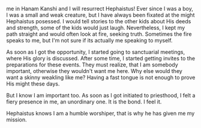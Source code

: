 me in Hanam Kanshi and I will resurrect Hephaistus! Ever since I was a boy, I was a small and weak creature, but I have always been fixated at the might Hephaistus posessed. I would tell stories to the other kids about His deeds and strength, some of the kids would just laugh. Nevertheless, I kept my path straight and would often look at fire, seeking truth. Sometimes the fire speaks to me, but I'm not sure if its actually me speaking to myself.

As soon as I got the opportunity, I started going to sanctuarial meetings, where His glory is discussed. After some time, I started getting invites to the preparations for these events. They must realize, that I am somebody important, otherwise they wouldn't want me here. Why else would they want a skinny weakling like me? Having a fast tongue is not enough to prove His might these days.

But I know I am important too. As soon as I got initiated to priesthood, I felt a fiery presence in me, an unordinary one. It is the bond. I feel it. 

Hephaistus knows I am a humble worshiper, that is why he has given me my mission.
